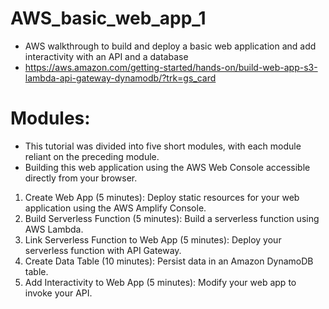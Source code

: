 # AWS_basic_web_app_1
 * AWS walkthrough to build and deploy a basic web application and add interactivity with an API and a database
 * https://aws.amazon.com/getting-started/hands-on/build-web-app-s3-lambda-api-gateway-dynamodb/?trk=gs_card

# Modules: 
 * This tutorial was divided into five short modules, with each module reliant on the preceding module.
 * Building this web application using the AWS Web Console accessible directly from your browser.

 1. Create Web App (5 minutes): Deploy static resources for your web application using the AWS Amplify Console.
 2. Build Serverless Function (5 minutes): Build a serverless function using AWS Lambda.
 3. Link Serverless Function to Web App (5 minutes): Deploy your serverless function with API Gateway.
 4. Create Data Table (10 minutes): Persist data in an Amazon DynamoDB table.
 5. Add Interactivity to Web App (5 minutes): Modify your web app to invoke your API.

